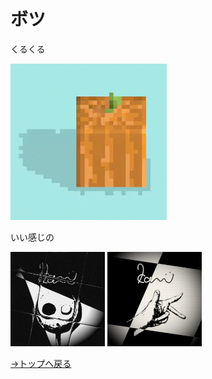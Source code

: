 # ボツ

くるくる

![rotate](krum.gif "rotation")

いい感じの

<img src="github2_.png" width="30%"> <img src="github3_.png" width="30%">

[→トップへ戻る](README.md)
